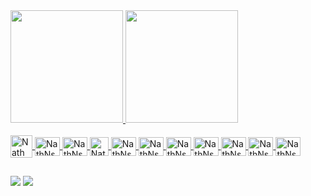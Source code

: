 <!--
**nathNsN/nathNsN** is a ✨ _special_ ✨ repository because its `README.md` (this file) appears on your GitHub profile.

Here are some ideas to get you started:

- 🔭 I’m currently working on ...
- 🌱 I’m currently learning ...
- 👯 I’m looking to collaborate on ...
- 🤔 I’m looking for help with ...
- 💬 Ask me about ...
- 📫 How to reach me: ...
- 😄 Pronouns: ...
- ⚡ Fun fact: ...
-->

<div>
    <a href="https://github.com/nathNsN/nathNsN/edit/main/README.md">
    <img height="180em" src="https://github-readme-stats.vercel.app/api?username=nathNsN&theme=algolia&show_icons=true&include_2022_commits=true"/>
    <img height="180em" src="https://github-readme-stats.vercel.app/api/top-langs/?username=nathNsN&theme=algolia&langs_count=3"/>
</div>

<div style="display: inline_block"><br>
    <img align="center" alt="NathNsN-rust" height="36" width="35" src="https://static-00.iconduck.com/assets.00/rust-icon-2048x2047-5s6wkmk1.png">  
    <img align="center" alt="NathNsN-nestJs" height="30" width="40" src="https://cdn.jsdelivr.net/gh/devicons/devicon@latest/icons/nestjs/nestjs-original.svg">
    <img align="center" alt="NathNsN-reactjs" height="30" width="40" src="https://cdn.jsdelivr.net/gh/devicons/devicon/icons/react/react-original.svg"> 
    <img align="center" alt="NathNsN-delphi" height="30" width="30" src="https://cdn-icons-png.flaticon.com/512/5968/5968252.png">
    <img align="center" alt="NathNsN-postgres" height="30" width="40" src="https://cdn.jsdelivr.net/gh/devicons/devicon/icons/postgresql/postgresql-original.svg"> 
    <img align="center" alt="NathNsN-redis" height="30" width="40" src="https://cdn.jsdelivr.net/gh/devicons/devicon/icons/redis/redis-original.svg"> 
    <img align="center" alt="NathNsN-kubernetes" height="30" width="40" src="https://cdn.jsdelivr.net/gh/devicons/devicon/icons/kubernetes/kubernetes-plain.svg"> 
    <img align="center" alt="NathNsN-git" height="30" width="40" src="https://cdn.jsdelivr.net/gh/devicons/devicon/icons/git/git-original.svg">
    <img align="center" alt="NathNsN-grafana" height="30" width="40" src="https://cdn.jsdelivr.net/gh/devicons/devicon/icons/grafana/grafana-original.svg">
    <img align="center" alt="NathNsN-docker" height="30" width="40" src="https://cdn.jsdelivr.net/gh/devicons/devicon/icons/docker/docker-plain.svg">
    <img align="center" alt="NathNsN-terraform" height="30" width="40" src="https://cdn.jsdelivr.net/gh/devicons/devicon/icons/terraform/terraform-original.svg">
 </div>
    
##

<div>
    <a href="mailto:nathansantos3211@gmail.com"> <img src="https://img.shields.io/badge/Gmail-D14836?style=for-the-badge&logo=gmail&logoColor=white" target="_blank"></a>
     <!---<a href="@nathNsN"> <img src="https://img.shields.io/badge/Telegram-2CA5E0?style=for-the-badge&logo=telegram&logoColor=white" target="_blank"></a>-->
    <a href="https://www.linkedin.com/in/nathan-nascimento-017512137/"> <img src="https://img.shields.io/badge/LinkedIn-0077B5?style=for-the-badge&logo=linkedin&logoColor=white" target="_blank"></a>
</div>
   
